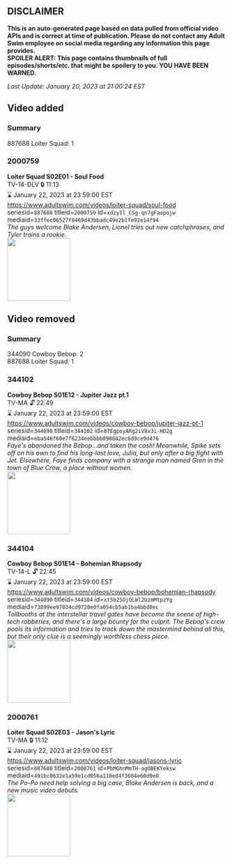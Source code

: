 ## DISCLAIMER
**This is an auto-generated page based on data pulled from official video APIs and is correct at time of publication. Please do not contact any Adult Swim employee on social media regarding any information this page provides.**  
**SPOILER ALERT: This page contains thumbnails of full episodes/shorts/etc. that might be spoilery to you. YOU HAVE BEEN WARNED.**  

_Last Update: January 20, 2023 at 21:00:24 EST_
## Video added
### Summary
887688 Loiter Squad: 1  
### 2000759
**Loiter Squad S02E01 - Soul Food**  
TV-14-DLV 🔒 11:13  
⌛ January 22, 2023 at 23:59:00 EST  
https://www.adultswim.com/videos/loiter-squad/soul-food  
seriesid=`887688` titleid=`2000759` id=`xdzyIl_CSg-qn7gFaopojw` mediaid=`33ffec06527f8469d43bbadc49e2b1fe92e14f94`  
_The guys welcome Blake Andersen, Lionel tries out new catchphrases, and Tyler trains a rookie._  
<a href="https://media.cdn.adultswim.com/uploads/20200306/thumbnails/2_20361020123-loitersquad_201_dup-20130219.jpg"><img src="https://media.cdn.adultswim.com/uploads/20200306/thumbnails/2_20361020123-loitersquad_201_dup-20130219.jpg" height="144px" /></a>
## Video removed
### Summary
344090 Cowboy Bebop: 2  
887688 Loiter Squad: 1  
### 344102
**Cowboy Bebop S01E12 - Jupiter Jazz pt.1**  
TV-MA 🔓 22:49  
⌛ January 22, 2023 at 23:59:00 EST  
https://www.adultswim.com/videos/cowboy-bebop/jupiter-jazz-pt-1  
seriesid=`344090` titleid=`344102` id=`87EgpoyARg2iV8x3i-HD2g` mediaid=`eba546f60e7f6234eebbbb098842ec6d9ce9d476`  
_Faye's abandoned the Bebop...and taken the cash!  Meanwhile, Spike sets off on his own to find his long-lost love, Julia, but only after a big fight with Jet.  Elsewhere, Faye finds company with a strange man named Gren in the town of Blue Crow, a place without women._  
<a href="https://media.cdn.adultswim.com/uploads/20200303/thumbnails/2_20331029320-cowboybebop_112.jpg"><img src="https://media.cdn.adultswim.com/uploads/20200303/thumbnails/2_20331029320-cowboybebop_112.jpg" height="144px" /></a>
### 344104
**Cowboy Bebop S01E14 - Bohemian Rhapsody**  
TV-14-L 🔓 22:45  
⌛ January 22, 2023 at 23:59:00 EST  
https://www.adultswim.com/videos/cowboy-bebop/bohemian-rhapsody  
seriesid=`344090` titleid=`344104` id=`xt5b2SOjQLWl2UzmMtpzYg` mediaid=`73899ee97034cd9720e0fa054cb5ab1ba4bbd0ec`  
_Tollbooths at the interstellar travel gates have become the scene of high-tech robberies, and there's a large bounty for the culprit. The Bebop's crew pools its information and tries to track down the mastermind behind all this, but their only clue is a seemingly worthless chess piece._  
<a href="https://media.cdn.adultswim.com/uploads/20200303/thumbnails/2_20331038303-cowboybebop_114.jpg"><img src="https://media.cdn.adultswim.com/uploads/20200303/thumbnails/2_20331038303-cowboybebop_114.jpg" height="144px" /></a>
### 2000761
**Loiter Squad S02E03 - Jason's Lyric**  
TV-MA 🔒 11:12  
⌛ January 22, 2023 at 23:59:00 EST  
https://www.adultswim.com/videos/loiter-squad/jasons-lyric  
seriesid=`887688` titleid=`2000761` id=`PbMGhnMmTH-agOBEKYeksw` mediaid=`491bc0632e1a59e1cd056a110ed4f3684e60d9e0`  
_The Po-Po need help solving a big case, Blake Andersen is back, and a new music video debuts._  
<a href="https://media.cdn.adultswim.com/uploads/20200306/thumbnails/2_20361020592-loitersquad_203_dup-20130305.jpg"><img src="https://media.cdn.adultswim.com/uploads/20200306/thumbnails/2_20361020592-loitersquad_203_dup-20130305.jpg" height="144px" /></a>
